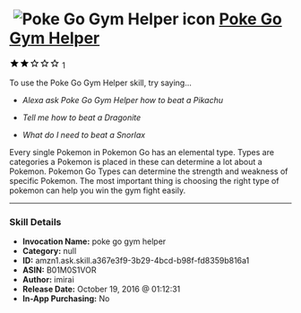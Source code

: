 # &nbsp;<img src="skill_icon" alt="Poke Go Gym Helper icon" width="36"> [Poke Go Gym Helper](http://alexa.amazon.com/#skills/amzn1.ask.skill.a367e3f9-3b29-4bcd-b98f-fd8359b816a1)
![2 stars](../../images/ic_star_black_18dp_1x.png)![2 stars](../../images/ic_star_black_18dp_1x.png)![2 stars](../../images/ic_star_border_black_18dp_1x.png)![2 stars](../../images/ic_star_border_black_18dp_1x.png)![2 stars](../../images/ic_star_border_black_18dp_1x.png) 1

To use the Poke Go Gym Helper skill, try saying...

* *Alexa ask Poke Go Gym Helper how to beat a Pikachu*

* *Tell me how to beat a Dragonite*

* *What do I need to beat a Snorlax*

Every single Pokemon in Pokemon Go has an elemental type. Types are categories a Pokemon is placed in these can determine a lot about a Pokemon. Pokemon Go Types can determine the strength and weakness of specific Pokemon. The most important thing is choosing the right type of pokemon can help you win the gym fight easily.

***

### Skill Details

* **Invocation Name:** poke go gym helper
* **Category:** null
* **ID:** amzn1.ask.skill.a367e3f9-3b29-4bcd-b98f-fd8359b816a1
* **ASIN:** B01M0S1VOR
* **Author:** imirai
* **Release Date:** October 19, 2016 @ 01:12:31
* **In-App Purchasing:** No
